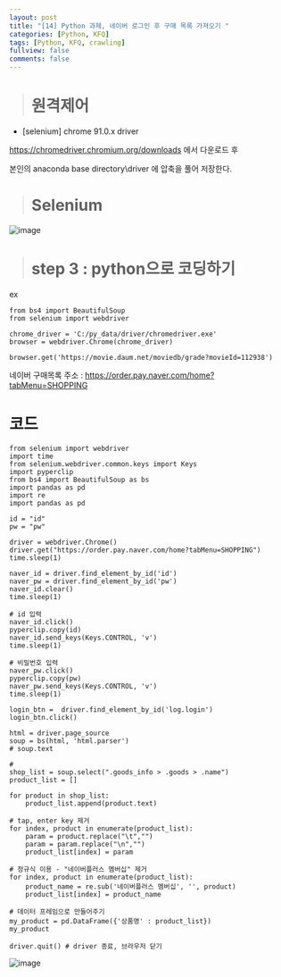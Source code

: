 ```yaml
---
layout: post
title: "[14] Python 과제, 네이버 로그인 후 구매 목록 가져오기 "
categories: [Python, KFQ]
tags: [Python, KFQ, crawling]
fullview: false
comments: false
---
```


> # 원격제어

- [selenium] chrome 91.0.x driver

<https://chromedriver.chromium.org/downloads> 에서 다운로드 후

본인의 anaconda base directory\driver 에 압축을 풀어 저장한다.


> # Selenium

![image](https://user-images.githubusercontent.com/84369912/126756282-92525504-49f8-4be5-bcd4-77200764acac.png)


> # step 3 : python으로 코딩하기

ex
```
from bs4 import BeautifulSoup
from selenium import webdriver

chrome_driver = 'C:/py_data/driver/chromedriver.exe'
browser = webdriver.Chrome(chrome_driver)

browser.get('https://movie.daum.net/moviedb/grade?movieId=112938')
```

네이버 구매목록 주소 : <https://order.pay.naver.com/home?tabMenu=SHOPPING>


# 코드
```
from selenium import webdriver
import time
from selenium.webdriver.common.keys import Keys
import pyperclip
from bs4 import BeautifulSoup as bs
import pandas as pd
import re
import pandas as pd

id = "id"
pw = "pw"

driver = webdriver.Chrome()
driver.get("https://order.pay.naver.com/home?tabMenu=SHOPPING")
time.sleep(1)

naver_id = driver.find_element_by_id('id')
naver_pw = driver.find_element_by_id('pw')
naver_id.clear()
time.sleep(1)

# id 입력
naver_id.click()
pyperclip.copy(id)
naver_id.send_keys(Keys.CONTROL, 'v')
time.sleep(1)

# 비밀번호 입력
naver_pw.click()
pyperclip.copy(pw)
naver_pw.send_keys(Keys.CONTROL, 'v')
time.sleep(1)

login_btn =  driver.find_element_by_id('log.login')
login_btn.click()

html = driver.page_source
soup = bs(html, 'html.parser')
# soup.text

# 
shop_list = soup.select(".goods_info > .goods > .name")
product_list = []

for product in shop_list:
    product_list.append(product.text)

# tap, enter key 제거
for index, product in enumerate(product_list):
    param = product.replace("\t","")
    param = param.replace("\n","")
    product_list[index] = param

# 정규식 이용 - "네이버플러스 멤버십" 제거
for index, product in enumerate(product_list):
    product_name = re.sub('네이버플러스 멤버십', '', product)
    product_list[index] = product_name
    
# 데이터 프레임으로 만들어주기
my_product = pd.DataFrame({'상품명' : product_list})
my_product

driver.quit() # driver 종료, 브라우저 닫기
```

![image](https://user-images.githubusercontent.com/84369912/126756581-de6e557d-250f-4139-a360-fc8286ba78a8.png)
